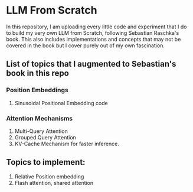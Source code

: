 # LLM From Scratch 

In this repository, I am uploading every little code and experiment that I do to build my very own LLM from Scratch, following Sebastian Raschka's book. This also includes implementations and concepts that may not be covered in the book but I cover purely out of my own fascination. 


## List of topics that I augmented to Sebastian's book in this repo 

### Position Embeddings 

1. Sinusoidal Positional Embedding code

### Attention Mechanisms 

1. Multi-Query Attention 
2. Grouped Query Attention 
3. KV-Cache Mechanism for faster inference. 

## Topics to implement: 

1. Relative Position embedding
2. Flash attention, shared attention
